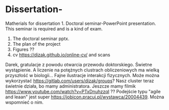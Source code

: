 # Dissertation-
Matherials for dissertation 1. Doctoral seminar-PowerPoint presentation. This seminar is required and is a kind of exam.
1. The doctoral seminar pptx.
2. The plan of the project
3. Figures ??
4. cv https://dizak.github.io/online-cv/ and scans

Darek, gratulacje z powodu otwarcia przewodu doktorskiego. Świetne wystąpienie. A liczenie na potężnych clustrach obliczeniowych ma wielką przyszłość w biologii... Fajne ilustracje interakcji fizycznych.
Może można wykorzystać https://gitlab.com/users/dizak/groups? 
Nasz cluster teraz świetnie działa, bo mamy administratora.
Jeszcze mamy filmik https://www.youtube.com/watch?v=PTxDnuhzzqI ??
Podejście typu "agile and leaan" jest super https://jobicon.pracuj.pl/wystawca/20004439. Można wspomnieć o nim.
